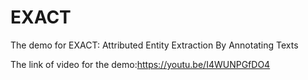 # EXACT
The demo for EXACT: Attributed Entity Extraction By Annotating Texts

The link of video for the demo:https://youtu.be/I4WUNPGfDO4

